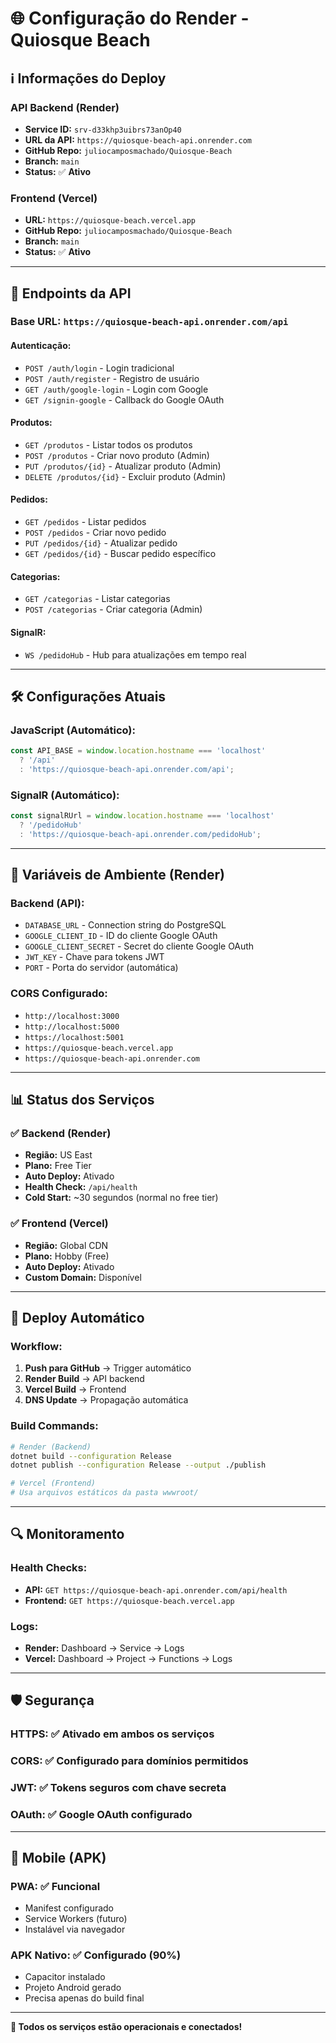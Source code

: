 # 🌐 Configuração do Render - Quiosque Beach

## ℹ️ Informações do Deploy

### **API Backend (Render)**
- **Service ID:** `srv-d33khp3uibrs73anOp40`
- **URL da API:** `https://quiosque-beach-api.onrender.com`
- **GitHub Repo:** `juliocamposmachado/Quiosque-Beach`
- **Branch:** `main`
- **Status:** ✅ **Ativo**

### **Frontend (Vercel)**
- **URL:** `https://quiosque-beach.vercel.app`
- **GitHub Repo:** `juliocamposmachado/Quiosque-Beach`
- **Branch:** `main`
- **Status:** ✅ **Ativo**

---

## 🔗 Endpoints da API

### **Base URL:** `https://quiosque-beach-api.onrender.com/api`

#### **Autenticação:**
- `POST /auth/login` - Login tradicional
- `POST /auth/register` - Registro de usuário
- `GET /auth/google-login` - Login com Google
- `GET /signin-google` - Callback do Google OAuth

#### **Produtos:**
- `GET /produtos` - Listar todos os produtos
- `POST /produtos` - Criar novo produto (Admin)
- `PUT /produtos/{id}` - Atualizar produto (Admin)
- `DELETE /produtos/{id}` - Excluir produto (Admin)

#### **Pedidos:**
- `GET /pedidos` - Listar pedidos
- `POST /pedidos` - Criar novo pedido
- `PUT /pedidos/{id}` - Atualizar pedido
- `GET /pedidos/{id}` - Buscar pedido específico

#### **Categorias:**
- `GET /categorias` - Listar categorias
- `POST /categorias` - Criar categoria (Admin)

#### **SignalR:**
- `WS /pedidoHub` - Hub para atualizações em tempo real

---

## 🛠️ Configurações Atuais

### **JavaScript (Automático):**
```javascript
const API_BASE = window.location.hostname === 'localhost' 
  ? '/api' 
  : 'https://quiosque-beach-api.onrender.com/api';
```

### **SignalR (Automático):**
```javascript
const signalRUrl = window.location.hostname === 'localhost' 
  ? '/pedidoHub' 
  : 'https://quiosque-beach-api.onrender.com/pedidoHub';
```

---

## 🔧 Variáveis de Ambiente (Render)

### **Backend (API):**
- `DATABASE_URL` - Connection string do PostgreSQL
- `GOOGLE_CLIENT_ID` - ID do cliente Google OAuth
- `GOOGLE_CLIENT_SECRET` - Secret do cliente Google OAuth
- `JWT_KEY` - Chave para tokens JWT
- `PORT` - Porta do servidor (automática)

### **CORS Configurado:**
- `http://localhost:3000`
- `http://localhost:5000`
- `https://localhost:5001`
- `https://quiosque-beach.vercel.app`
- `https://quiosque-beach-api.onrender.com`

---

## 📊 Status dos Serviços

### **✅ Backend (Render)**
- **Região:** US East
- **Plano:** Free Tier
- **Auto Deploy:** Ativado
- **Health Check:** `/api/health`
- **Cold Start:** ~30 segundos (normal no free tier)

### **✅ Frontend (Vercel)**
- **Região:** Global CDN
- **Plano:** Hobby (Free)
- **Auto Deploy:** Ativado
- **Custom Domain:** Disponível

---

## 🚀 Deploy Automático

### **Workflow:**
1. **Push para GitHub** → Trigger automático
2. **Render Build** → API backend
3. **Vercel Build** → Frontend
4. **DNS Update** → Propagação automática

### **Build Commands:**
```bash
# Render (Backend)
dotnet build --configuration Release
dotnet publish --configuration Release --output ./publish

# Vercel (Frontend)
# Usa arquivos estáticos da pasta wwwroot/
```

---

## 🔍 Monitoramento

### **Health Checks:**
- **API:** `GET https://quiosque-beach-api.onrender.com/api/health`
- **Frontend:** `GET https://quiosque-beach.vercel.app`

### **Logs:**
- **Render:** Dashboard → Service → Logs
- **Vercel:** Dashboard → Project → Functions → Logs

---

## 🛡️ Segurança

### **HTTPS:** ✅ Ativado em ambos os serviços
### **CORS:** ✅ Configurado para domínios permitidos
### **JWT:** ✅ Tokens seguros com chave secreta
### **OAuth:** ✅ Google OAuth configurado

---

## 📱 Mobile (APK)

### **PWA:** ✅ Funcional
- Manifest configurado
- Service Workers (futuro)
- Instalável via navegador

### **APK Nativo:** ✅ Configurado (90%)
- Capacitor instalado
- Projeto Android gerado
- Precisa apenas do build final

---

**🎉 Todos os serviços estão operacionais e conectados!**
